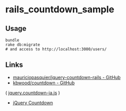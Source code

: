 # rails_countdown_sample

## Usage

```
bundle
rake db:migrate
# and access to http://localhost:3000/users/
```

## Links

* [mauriciopasquier/jquery-countdown-rails - GitHub](https://github.com/mauriciopasquier/jquery-countdown-rails)
* [kbwood/countdown - GitHub](https://github.com/kbwood/countdown)

( [jquery.countdown-ja.js](https://github.com/mauriciopasquier/jquery-countdown-rails/blob/master/vendor/assets/javascripts/jquery.countdown-ja.js) )

* [jQuery Countdown](http://keith-wood.name/countdown.html)
